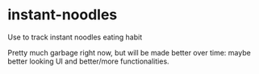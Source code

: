 # instant-noodles

Use to track instant noodles eating habit

Pretty much garbage right now, but will be made better over time: maybe better looking UI and better/more functionalities.
